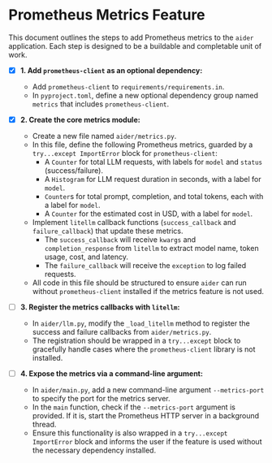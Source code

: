 # Prometheus Metrics Feature

This document outlines the steps to add Prometheus metrics to the `aider` application. Each step is designed to be a buildable and completable unit of work.

- [x] **1. Add `prometheus-client` as an optional dependency:**
    - Add `prometheus-client` to `requirements/requirements.in`.
    - In `pyproject.toml`, define a new optional dependency group named `metrics` that includes `prometheus-client`.

- [x] **2. Create the core metrics module:**
    - Create a new file named `aider/metrics.py`.
    - In this file, define the following Prometheus metrics, guarded by a `try...except ImportError` block for `prometheus-client`:
        - A `Counter` for total LLM requests, with labels for `model` and `status` (success/failure).
        - A `Histogram` for LLM request duration in seconds, with a label for `model`.
        - `Counter`s for total prompt, completion, and total tokens, each with a label for `model`.
        - A `Counter` for the estimated cost in USD, with a label for `model`.
    - Implement `litellm` callback functions (`success_callback` and `failure_callback`) that update these metrics.
        - The `success_callback` will receive `kwargs` and `completion_response` from `litellm` to extract model name, token usage, cost, and latency.
        - The `failure_callback` will receive the `exception` to log failed requests.
    - All code in this file should be structured to ensure `aider` can run without `prometheus-client` installed if the metrics feature is not used.

- [ ] **3. Register the metrics callbacks with `litellm`:**
    - In `aider/llm.py`, modify the `_load_litellm` method to register the success and failure callbacks from `aider/metrics.py`.
    - The registration should be wrapped in a `try...except` block to gracefully handle cases where the `prometheus-client` library is not installed.

- [ ] **4. Expose the metrics via a command-line argument:**
    - In `aider/main.py`, add a new command-line argument `--metrics-port` to specify the port for the metrics server.
    - In the `main` function, check if the `--metrics-port` argument is provided. If it is, start the Prometheus HTTP server in a background thread.
    - Ensure this functionality is also wrapped in a `try...except ImportError` block and informs the user if the feature is used without the necessary dependency installed.
